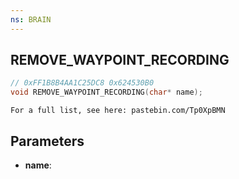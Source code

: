 ```yaml
---
ns: BRAIN
---
```

## REMOVE_WAYPOINT_RECORDING

```c
// 0xFF1B8B4AA1C25DC8 0x624530B0
void REMOVE_WAYPOINT_RECORDING(char* name);
```

```
For a full list, see here: pastebin.com/Tp0XpBMN  
```

## Parameters
* **name**: 


